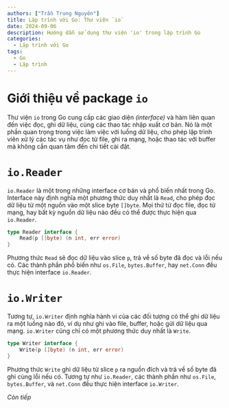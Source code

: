 ```yaml
---
authors: ["Trần Trung Nguyên"]
title: Lập trình với Go: Thư viện `io`
date: 2024-09-06
description: Hướng dẫn sử dụng thư viện 'io' trong lập trình Go
categories:
  - Lập trình với Go
tags:
  - Go
  - Lập trình
---
```

# Giới thiệu về package `io`

Thư viện `io` trong Go cung cấp các giao diện *(interface)* và hàm liên quan đến việc đọc, ghi dữ liệu, cùng các thao tác nhập xuất cơ bản. Nó là một phần quan trọng trong việc làm việc với luồng dữ liệu, cho phép lập trình viên xử lý các tác vụ như đọc từ file, ghi ra mạng, hoặc thao tác với buffer mà không cần quan tâm đến chi tiết cài đặt.
# `io.Reader`

`io.Reader` là một trong những interface cơ bản và phổ biến nhất trong Go. Interface này định nghĩa một phương thức duy nhất là `Read`, cho phép đọc dữ liệu từ một nguồn vào một slice byte `[]byte`. Mọi thứ từ đọc file, đọc từ mạng, hay bất kỳ nguồn dữ liệu nào đều có thể được thực hiện qua `io.Reader`.

```go
type Reader interface {
	Read(p []byte) (n int, err error)
}
```
Phương thức `Read` sẽ đọc dữ liệu vào slice `p`, trả về số byte đã đọc và lỗi nếu có. Các thành phần phổ biến như `os.File`, `bytes.Buffer`, hay `net.Conn` đều thực hiện interface `io.Reader`.


# `io.Writer`

Tương tự, `io.Writer` định nghĩa hành vi của các đối tượng có thể ghi dữ liệu ra một luồng nào đó, ví dụ như ghi vào file, buffer, hoặc gửi dữ liệu qua mạng. `io.Writer` cũng chỉ có một phương thức duy nhất là `Write`.

```go
type Writer interface {
    Write(p []byte) (n int, err error)
}
```

Phương thức `Write` ghi dữ liệu từ slice `p` ra nguồn đích và trả về số byte đã ghi cùng lỗi nếu có. Tương tự như `io.Reader`, các thành phần như `os.File`, `bytes.Buffer`, và `net.Conn` đều thực hiện interface `io.Writer`.

*Còn tiếp*